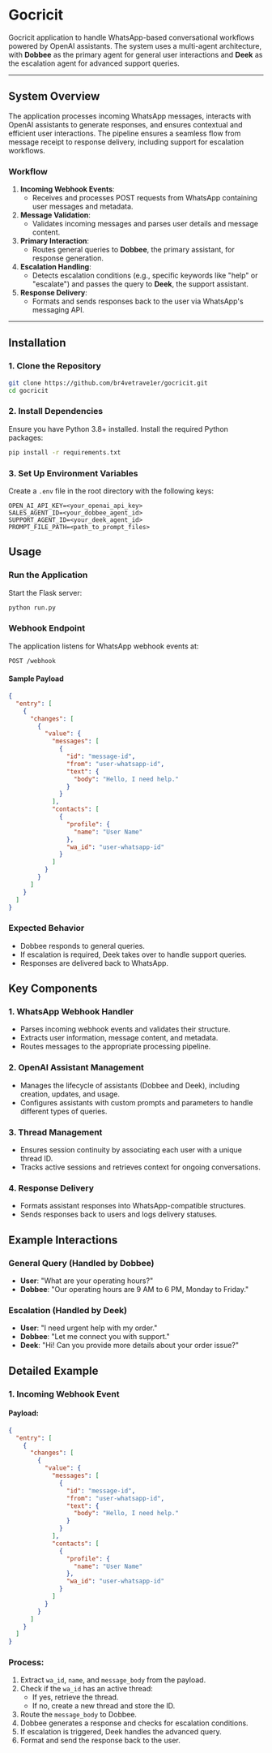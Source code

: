 # **Gocricit**

Gocricit application to handle WhatsApp-based conversational workflows powered by OpenAI assistants. The system uses a multi-agent architecture, with **Dobbee** as the primary agent for general user interactions and **Deek** as the escalation agent for advanced support queries.

---

## **System Overview**

The application processes incoming WhatsApp messages, interacts with OpenAI assistants to generate responses, and ensures contextual and efficient user interactions. The pipeline ensures a seamless flow from message receipt to response delivery, including support for escalation workflows.

### **Workflow**
1. **Incoming Webhook Events**:
   - Receives and processes POST requests from WhatsApp containing user messages and metadata.
2. **Message Validation**:
   - Validates incoming messages and parses user details and message content.
3. **Primary Interaction**:
   - Routes general queries to **Dobbee**, the primary assistant, for response generation.
4. **Escalation Handling**:
   - Detects escalation conditions (e.g., specific keywords like "help" or "escalate") and passes the query to **Deek**, the support assistant.
5. **Response Delivery**:
   - Formats and sends responses back to the user via WhatsApp's messaging API.

---

## **Installation**

### **1. Clone the Repository**
```bash
git clone https://github.com/br4vetrave1er/gocricit.git
cd gocricit
```

### **2. Install Dependencies**

Ensure you have Python 3.8+ installed. Install the required Python packages:

```bash
pip install -r requirements.txt
```

### **3. Set Up Environment Variables**

Create a `.env` file in the root directory with the following keys:

```
OPEN_AI_API_KEY=<your_openai_api_key>
SALES_AGENT_ID=<your_dobbee_agent_id>
SUPPORT_AGENT_ID=<your_deek_agent_id>
PROMPT_FILE_PATH=<path_to_prompt_files>
```

## **Usage**

### **Run the Application**

Start the Flask server:

```bash
python run.py
```

### **Webhook Endpoint**

The application listens for WhatsApp webhook events at:

`POST /webhook`

#### **Sample Payload**

```json
{
  "entry": [
    {
      "changes": [
        {
          "value": {
            "messages": [
              {
                "id": "message-id",
                "from": "user-whatsapp-id",
                "text": {
                  "body": "Hello, I need help."
                }
              }
            ],
            "contacts": [
              {
                "profile": {
                  "name": "User Name"
                },
                "wa_id": "user-whatsapp-id"
              }
            ]
          }
        }
      ]
    }
  ]
}
```

### **Expected Behavior**

- Dobbee responds to general queries.
- If escalation is required, Deek takes over to handle support queries.
- Responses are delivered back to WhatsApp.

## **Key Components**

### **1. WhatsApp Webhook Handler**

- Parses incoming webhook events and validates their structure.
- Extracts user information, message content, and metadata.
- Routes messages to the appropriate processing pipeline.

### **2. OpenAI Assistant Management**

- Manages the lifecycle of assistants (Dobbee and Deek), including creation, updates, and usage.
- Configures assistants with custom prompts and parameters to handle different types of queries.

### **3. Thread Management**

- Ensures session continuity by associating each user with a unique thread ID.
- Tracks active sessions and retrieves context for ongoing conversations.

### **4. Response Delivery**

- Formats assistant responses into WhatsApp-compatible structures.
- Sends responses back to users and logs delivery statuses.

## **Example Interactions**

### **General Query (Handled by Dobbee)**

- **User**: "What are your operating hours?"
- **Dobbee**: "Our operating hours are 9 AM to 6 PM, Monday to Friday."

### **Escalation (Handled by Deek)**

- **User**: "I need urgent help with my order."
- **Dobbee**: "Let me connect you with support."
- **Deek**: "Hi! Can you provide more details about your order issue?"

## **Detailed Example**

### **1. Incoming Webhook Event**

#### **Payload**:

```json
{
  "entry": [
    {
      "changes": [
        {
          "value": {
            "messages": [
              {
                "id": "message-id",
                "from": "user-whatsapp-id",
                "text": {
                  "body": "Hello, I need help."
                }
              }
            ],
            "contacts": [
              {
                "profile": {
                  "name": "User Name"
                },
                "wa_id": "user-whatsapp-id"
              }
            ]
          }
        }
      ]
    }
  ]
}
```

### **Process**:

1. Extract `wa_id`, `name`, and `message_body` from the payload.
2. Check if the `wa_id` has an active thread:
   - If yes, retrieve the thread.
   - If no, create a new thread and store the ID.
3. Route the `message_body` to Dobbee.
4. Dobbee generates a response and checks for escalation conditions.
5. If escalation is triggered, Deek handles the advanced query.
6. Format and send the response back to the user.
